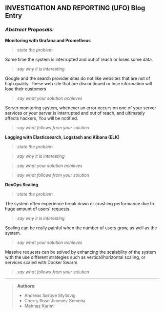 ## INVESTIGATION AND REPORTING (UFO) Blog Entry


### _Abstract Proposals:_
**Monitoring with Grafana and Prometheus**

> _state the problem_ <br>

Some time the system is interrupted and out of reach or loses some data.


> _say why it is interesting_ <br>

Google and the search provider sites do not like websites that are not of high quality. These web site that are discontinued or lose information will lose their customers

> _say what your solution achieves_ <br>

Server monitoring system, whenever an error occurs on one of your server services or your server is interrupted and out of reach, and ultimately affects hackers, You will be notified.


> _say what follows from your solution_ <br>



**Logging with Elasticsearch, Logstash and Kibana (ELK)**

> _state the problem_ <br>


> _say why it is interesting_ <br>


> _say what your solution achieves_ <br>


> _say what follows from your solution_ <br>



**DevOps Scaling**

> _state the problem_ <br>

The system often experience break down or crushing performance due to huge amount of users' requests.

> _say why it is interesting_ <br>

Scaling can be really painful when the number of users grow, as well as the system.

> _say what your solution achieves_ <br>

Massive requests can be solved by enhancing the scalability of the system with the use different strategies such as vertical/horizontal scaling, or services scaled with Docker Swarm.

> _say what follows from your solution_ <br>


***
> **Authors:**
> - Andreas Sørbye Styltsvig
> - Cherry Rose Jimenez Semeña
> - Mahnaz Karimi
